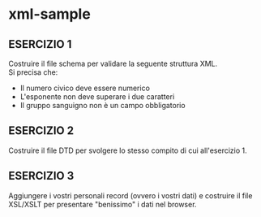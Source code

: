 # xml-sample
## ESERCIZIO 1
Costruire il file schema per validare la seguente struttura XML.  
Si precisa che:  
  * Il numero civico deve essere numerico
  * L'esponente non deve superare i due caratteri
  * Il gruppo sanguigno non è un campo obbligatorio

## ESERCIZIO 2
Costruire il file DTD per svolgere lo stesso compito di cui all'esercizio 1.

## ESERCIZIO 3
Aggiungere i vostri personali record (ovvero i vostri dati) e costruire il file XSL/XSLT per presentare "benissimo" i dati nel browser.
